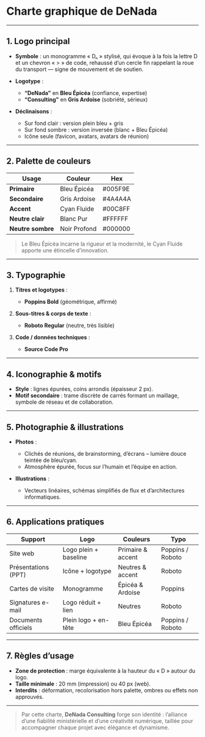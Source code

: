 # Charte graphique de DeNada

---

## 1. Logo principal

* **Symbole** : un monogramme « Dₙ » stylisé, qui évoque à la fois la lettre D et un chevron « > » de code, rehaussé d’un cercle fin rappelant la roue du transport — signe de mouvement et de soutien.
* **Logotype** :

  * **“DeNada”** en **Bleu Épicéa** (confiance, expertise)
  * **“Consulting”** en **Gris Ardoise** (sobriété, sérieux)
* **Déclinaisons** :

  * Sur fond clair : version plein bleu + gris
  * Sur fond sombre : version inversée (blanc + Bleu Épicéa)
  * Icône seule (favicon, avatars, avatars de réunion)

---

## 2. Palette de couleurs

| Usage             | Couleur      | Hex     |
| ----------------- | ------------ | ------- |
| **Primaire**      | Bleu Épicéa  | #005F9E |
| **Secondaire**    | Gris Ardoise | #4A4A4A |
| **Accent**        | Cyan Fluide  | #00C8FF |
| **Neutre clair**  | Blanc Pur    | #FFFFFF |
| **Neutre sombre** | Noir Profond | #000000 |

> Le Bleu Épicéa incarne la rigueur et la modernité, le Cyan Fluide apporte une étincelle d’innovation.

---

## 3. Typographie

1. **Titres et logotypes** :

   * **Poppins Bold** (géométrique, affirmé)
2. **Sous-titres & corps de texte** :

   * **Roboto Regular** (neutre, très lisible)
3. **Code / données techniques** :

   * **Source Code Pro**

---

## 4. Iconographie & motifs

* **Style** : lignes épurées, coins arrondis (épaisseur 2 px).
* **Motif secondaire** : trame discrète de carrés formant un maillage, symbole de réseau et de collaboration.

---

## 5. Photographie & illustrations

* **Photos** :

  * Clichés de réunions, de brainstorming, d’écrans – lumière douce teintée de bleu/cyan.
  * Atmosphère épurée, focus sur l’humain et l’équipe en action.
* **Illustrations** :

  * Vecteurs linéaires, schémas simplifiés de flux et d’architectures informatiques.

---

## 6. Applications pratiques

| Support             | Logo                  | Couleurs          | Typo             |
| ------------------- | --------------------- | ----------------- | ---------------- |
| Site web            | Logo plein + baseline | Primaire & accent | Poppins / Roboto |
| Présentations (PPT) | Icône + logotype      | Neutres & accent  | Roboto           |
| Cartes de visite    | Monogramme            | Épicéa & Ardoise  | Poppins          |
| Signatures e-mail   | Logo réduit + lien    | Neutres           | Roboto           |
| Documents officiels | Plein logo + en-tête  | Bleu Épicéa       | Poppins / Roboto |

---

## 7. Règles d’usage

* **Zone de protection** : marge équivalente à la hauteur du « D » autour du logo.
* **Taille minimale** : 20 mm (impression) ou 40 px (web).
* **Interdits** : déformation, recolorisation hors palette, ombres ou effets non approuvés.

---

> Par cette charte, **DeNada Consulting** forge son identité : l’alliance d’une fiabilité ministérielle et d’une créativité numérique, taillée pour accompagner chaque projet avec élégance et dynamisme.

